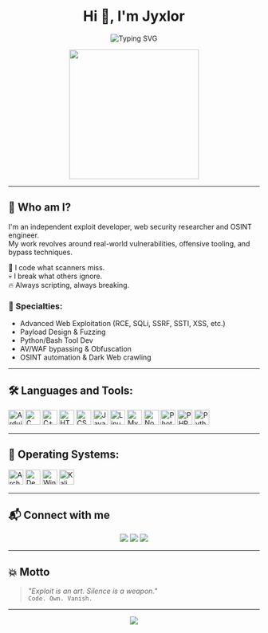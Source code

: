<h1 align="center">Hi 👋, I'm Jyxlor</h1>

<p align="center">
  <img src="https://readme-typing-svg.demolab.com?font=Fira+Code&pause=1000&color=F70000&width=435&lines=Exploit+Developer;Web+Security+Researcher;Payload+Engineer;Founder+of+Nexta+Hack+Team" alt="Typing SVG" />
</p>

<p align="center">
  <img src="https://media.tenor.com/vkI4Q7FcifYAAAAC/anime-hacker.gif" width="260px">
</p>

---

## 🧠 Who am I?

I'm an independent exploit developer, web security researcher and OSINT engineer.  
My work revolves around real-world vulnerabilities, offensive tooling, and bypass techniques.

🧩 I code what scanners miss.  
💀 I break what others ignore.  
🔥 Always scripting, always breaking.

### 🔬 Specialties:
- Advanced Web Exploitation (RCE, SQLi, SSRF, SSTI, XSS, etc.)
- Payload Design & Fuzzing
- Python/Bash Tool Dev
- AV/WAF bypassing & Obfuscation
- OSINT automation & Dark Web crawling

---

## 🛠️ Languages and Tools:

<p align="left">
  <img src="https://cdn.jsdelivr.net/gh/devicons/devicon/icons/arduino/arduino-original.svg" height="30" alt="Arduino"/>
  <img src="https://cdn.jsdelivr.net/gh/devicons/devicon/icons/c/c-original.svg" height="30" alt="C"/>
  <img src="https://cdn.jsdelivr.net/gh/devicons/devicon/icons/cplusplus/cplusplus-original.svg" height="30" alt="C++"/>
  <img src="https://cdn.jsdelivr.net/gh/devicons/devicon/icons/html5/html5-original.svg" height="30" alt="HTML5"/>
  <img src="https://cdn.jsdelivr.net/gh/devicons/devicon/icons/css3/css3-original.svg" height="30" alt="CSS3"/>
  <img src="https://cdn.jsdelivr.net/gh/devicons/devicon/icons/javascript/javascript-original.svg" height="30" alt="JavaScript"/>
  <img src="https://cdn.jsdelivr.net/gh/devicons/devicon/icons/linux/linux-original.svg" height="30" alt="Linux"/>
  <img src="https://cdn.jsdelivr.net/gh/devicons/devicon/icons/mysql/mysql-original.svg" height="30" alt="MySQL"/>
  <img src="https://cdn.jsdelivr.net/gh/devicons/devicon/icons/nodejs/nodejs-original.svg" height="30" alt="Node.js"/>
  <img src="https://cdn.jsdelivr.net/gh/devicons/devicon/icons/photoshop/photoshop-line.svg" height="30" alt="Photoshop"/>
  <img src="https://cdn.jsdelivr.net/gh/devicons/devicon/icons/php/php-original.svg" height="30" alt="PHP"/>
  <img src="https://cdn.jsdelivr.net/gh/devicons/devicon/icons/python/python-original.svg" height="30" alt="Python"/>
</p>

---

## 💽 Operating Systems:

<p align="left">
  <img src="https://cdn.jsdelivr.net/gh/devicons/devicon/icons/archlinux/archlinux-original.svg" height="30" alt="Arch Linux"/>
  <img src="https://cdn.jsdelivr.net/gh/devicons/devicon/icons/debian/debian-original.svg" height="30" alt="Debian"/>
  <img src="https://cdn.jsdelivr.net/gh/devicons/devicon/icons/windows8/windows8-original.svg" height="30" alt="Windows"/>
  <img src="https://cdn.jsdelivr.net/gh/devicons/devicon/icons/kali/kali-original.svg" height="30" alt="Kali"/>
</p>

---

## 📬 Connect with me

<p align="center">
  <a href="https://t.me/jyxlor"><img src="https://img.shields.io/badge/Telegram-303446?style=for-the-badge&logo=telegram&logoColor=white" /></a>
  <a href="https://jyxlor.org.tr"><img src="https://img.shields.io/badge/Website-000000?style=for-the-badge&logo=firefox&logoColor=white" /></a>
  <a href="https://tryhackme.com/p/jyxlor"><img src="https://img.shields.io/badge/TryHackMe-212121?style=for-the-badge&logo=tryhackme&logoColor=red" /></a>
</p>

---

## 💥 Motto
> *"Exploit is an art. Silence is a weapon."*  
> `Code. Own. Vanish.`

---

<p align="center">
  <img src="https://count.getloli.com/get/@jyxlor?theme=moebooru" />
</p>

